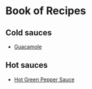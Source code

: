 # Book of Recipes

## Cold sauces
* [Guacamole](guacamole.md)

## Hot sauces
* [Hot Green Pepper Sauce](greensauce.md)